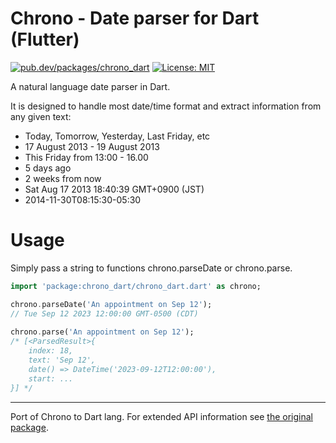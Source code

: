 # Chrono - Date parser for Dart (Flutter)

[![pub.dev/packages/chrono_dart](https://img.shields.io/pub/v/chrono_dart.svg "chrono_dart on pub.dev")](https://pub.dev/packages/chrono_dart)
[![License: MIT](https://img.shields.io/badge/License-MIT-yellow.svg)](https://opensource.org/licenses/MIT)

A natural language date parser in Dart.

It is designed to handle most date/time format and extract information from any given text:

* Today, Tomorrow, Yesterday, Last Friday, etc
* 17 August 2013 - 19 August 2013
* This Friday from 13:00 - 16.00
* 5 days ago
* 2 weeks from now
* Sat Aug 17 2013 18:40:39 GMT+0900 (JST)
* 2014-11-30T08:15:30-05:30

# Usage
Simply pass a string to functions chrono.parseDate or chrono.parse.

```dart
import 'package:chrono_dart/chrono_dart.dart' as chrono;

chrono.parseDate('An appointment on Sep 12');
// Tue Sep 12 2023 12:00:00 GMT-0500 (CDT)
    
chrono.parse('An appointment on Sep 12');
/* [<ParsedResult>{ 
    index: 18,
    text: 'Sep 12',
    date() => DateTime('2023-09-12T12:00:00'),
    start: ...
}] */
```

-----------
Port of Chrono to Dart lang.
For extended API information see [the original package](https://github.com/wanasit/chrono/).
